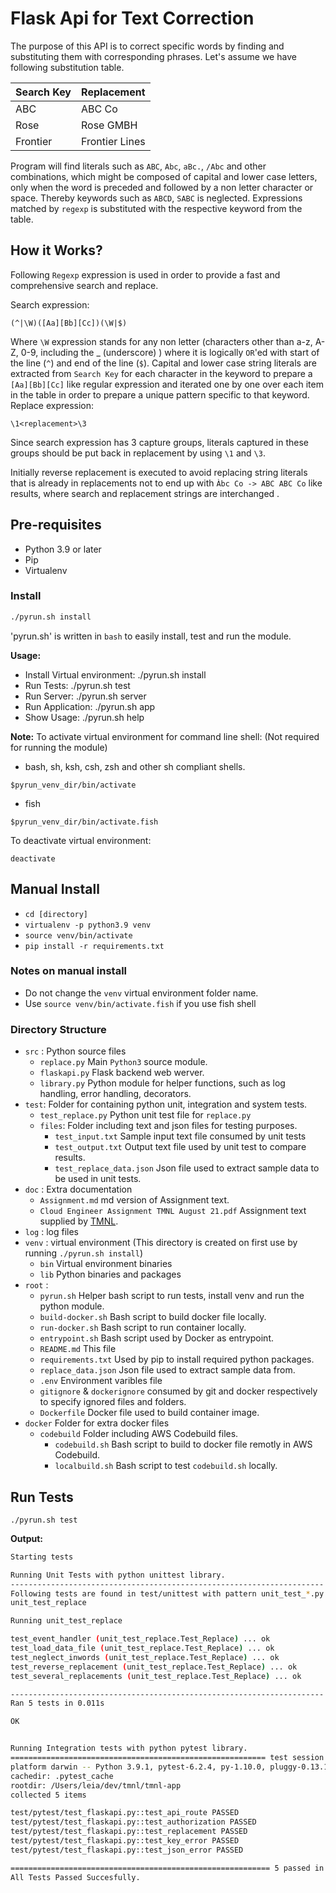 # Flask Api for Text Correction #

The purpose of this API is to correct specific words by finding and substituting them with corresponding phrases. Let's assume we have following substitution table.

| Search Key | Replacement    |
|------------|----------------|
| ABC        | ABC Co         |
| Rose       | Rose GMBH      |
| Frontier   | Frontier Lines |

Program will find literals such as `ABC`, `Abc`, `aBc.`, `/Abc` and other combinations, which might be composed of capital and lower case letters, only when the word is preceded and followed by a non letter character or space. Thereby keywords such as `ABCD`, `SABC` is neglected. Expressions matched by `regexp` is substituted with the respective keyword from the table.

## How it Works? ##

Following `Regexp` expression is used in order to provide a fast and comprehensive search and replace.

Search expression:

```regexp
(^|\W)([Aa][Bb][Cc])(\W|$)
```

Where `\W` expression stands for any non letter (characters other than a-z, A-Z, 0-9, including the _ (underscore) ) where it is logically `OR`'ed with start of the line (`^`) and end of the line (`$`). Capital and lower case string literals are extracted from `Search Key` for each character in the keyword to prepare a `[Aa][Bb][Cc]` like regular expression and iterated one by one over each item in the table in order to prepare a unique pattern specific to that keyword.
Replace expression:

```regexp
\1<replacement>\3
```

Since search expression has 3 capture groups, literals captured in these groups should be put back in replacement by using `\1` and `\3`.

Initially reverse replacement is executed to avoid replacing string literals that is already in replacements not to end up with `Àbc Co -> ABC ABC Co` like results, where search and replacement strings are interchanged .

## Pre-requisites ##

* Python 3.9 or later
* Pip
* Virtualenv
  
### Install ###

```sh
./pyrun.sh install
```

'pyrun.sh' is written in `bash` to easily install, test and run the module.

__Usage:__

* Install Virtual environment:    ./pyrun.sh install
* Run Tests:                      ./pyrun.sh test
* Run Server:                     ./pyrun.sh server
* Run Application:                ./pyrun.sh app
* Show Usage:                     ./pyrun.sh help
  
__Note:__
To activate virtual environment for command line shell: (Not required for running the module)

* bash, sh, ksh, csh, zsh and other sh compliant shells.
  
`$pyrun_venv_dir/bin/activate`

* fish
  
`$pyrun_venv_dir/bin/activate.fish`
  
To deactivate virtual environment:

`deactivate`

## Manual Install ##

* `cd [directory]`
* `virtualenv -p python3.9 venv`
* `source venv/bin/activate`
* `pip install -r requirements.txt`

### Notes on manual install ###

* Do not change the `venv` virtual environment folder name.
* Use `source venv/bin/activate.fish` if you use fish shell

### Directory Structure ###

* `src` : Python source files
  * `replace.py` Main `Python3` source module.
  * `flaskapi.py` Flask backend web werver.
  * `library.py` Python module for helper functions, such as log handling, error handling, decorators.
* `test`: Folder for containing python unit, integration and system tests.
  * `test_replace.py` Python unit test file for `replace.py`
  * `files`: Folder including text and json files for testing purposes.
    * `test_input.txt` Sample input text file consumed by unit tests
    * `test_output.txt` Output text file used by unit test to compare results.
    * `test_replace_data.json` Json file used to extract sample data to be used in unit tests.
* `doc` : Extra documentation
  * `Assignment.md` md version of Assignment text.
  * `Cloud Engineer Assignment TMNL August 21.pdf` Assignment text supplied by [TMNL](https://www.tmnl.nl/).
* `log` : log files
* `venv` : virtual environment (This directory is created on first use by running `./pyrun.sh install`)
  * `bin` Virtual environment binaries
  * `lib` Python binaries and packages
* `root` :
  * `pyrun.sh` Helper bash script to run tests, install venv and run the python module.
  * `build-docker.sh` Bash script to build docker file locally.
  * `run-docker.sh` Bash script to run container locally.
  * `entrypoint.sh` Bash script used by Docker as entrypoint.
  * `README.md` This file
  * `requirements.txt` Used by pip to install required python packages.
  * `replace_data.json` Json file used to extract sample data from.
  * `.env` Environment varibles file
  * `gitignore` & `dockerignore` consumed by git and docker respectively to specify ignored files and folders.
  * `Dockerfile` Docker file used to build container image.
* `docker` Folder for extra docker files
  * `codebuild` Folder including AWS Codebuild files.
    * `codebuild.sh` Bash script to build to docker file remotly in AWS Codebuild.
    * `localbuild.sh` Bash script to test `codebuild.sh` locally.

## Run Tests ##

`./pyrun.sh test`

__Output:__

```sh
Starting tests

Running Unit Tests with python unittest library.
----------------------------------------------------------------------
Following tests are found in test/unittest with pattern unit_test_*.py
unit_test_replace

Running unit_test_replace

test_event_handler (unit_test_replace.Test_Replace) ... ok
test_load_data_file (unit_test_replace.Test_Replace) ... ok
test_neglect_inwords (unit_test_replace.Test_Replace) ... ok
test_reverse_replacement (unit_test_replace.Test_Replace) ... ok
test_several_replacements (unit_test_replace.Test_Replace) ... ok

----------------------------------------------------------------------
Ran 5 tests in 0.011s

OK


Running Integration tests with python pytest library.
========================================================= test session starts =========================================================
platform darwin -- Python 3.9.1, pytest-6.2.4, py-1.10.0, pluggy-0.13.1 -- /Users/leia/dev/tmnl/tmnl-app/venv/bin/python
cachedir: .pytest_cache
rootdir: /Users/leia/dev/tmnl/tmnl-app
collected 5 items                                                                                                                     

test/pytest/test_flaskapi.py::test_api_route PASSED                                                                             [ 20%]
test/pytest/test_flaskapi.py::test_authorization PASSED                                                                         [ 40%]
test/pytest/test_flaskapi.py::test_replacement PASSED                                                                           [ 60%]
test/pytest/test_flaskapi.py::test_key_error PASSED                                                                             [ 80%]
test/pytest/test_flaskapi.py::test_json_error PASSED                                                                            [100%]

========================================================== 5 passed in 0.38s ==========================================================
All Tests Passed Succesfully.
```


